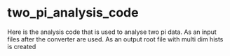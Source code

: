 # two_pi_analysis_code

Here is the analysis code that is used to analyse two pi data. As an input files after the converter are used. As an output root file with multi dim hists is created
